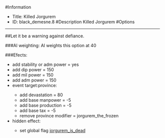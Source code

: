 #Information
 - Title: Killed Jorgurem
 - ID: black_demesne.8
#Description
Killed Jorgurem
#Options

___
##Let it be a warning against defiance.

###AI weighting:
AI weights this option at 40


###Efects:<ul><li>add stability or adm power = yes</li><li>add dip power = 150</li><li>add mil power = 150</li><li>add adm power = 150</li><li>event target:province:</li><ul><li>add devastation = 80</li><li>add base manpower = -5</li><li>add base production = -5</li><li>add base tax = -5</li><li>remove province modifier = jorgurem_the_frozen</li></ul><li>hidden effect:</li><ul><li>set global flag [jorgurem_is_dead](../flags/jorgurem_is_dead.md)</li></ul></ul>
